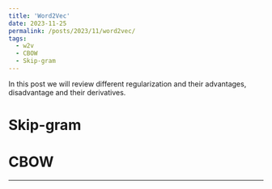 ```yaml
---
title: 'Word2Vec'
date: 2023-11-25
permalink: /posts/2023/11/word2vec/
tags:
  - w2v
  - CBOW
  - Skip-gram
---
```


In this post we will review different regularization and their advantages, disadvantage and their derivatives.

Skip-gram
======

CBOW
======

------
